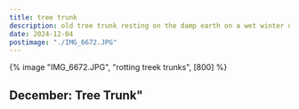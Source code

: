 ```yaml
---
title: tree trunk
description: old tree trunk resting on the damp earth on a wet winter day
date: 2024-12-04
postimage: "./IMG_6672.JPG"
---
```


{% image "IMG_6672.JPG", "rotting treek trunks", [800] %}

## December: Tree Trunk"
